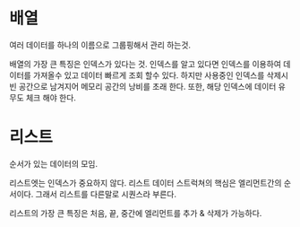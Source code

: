 # 배열
여러 데이터를 하나의 이름으로 그룹핑해서 관리 하는것.

배열의 가장 큰 특징은 인덱스가 있다는 것.
인덱스를 알고 있다면 인덱스를 이용하여 데이터를 가져올수 있고 데이터 빠르게 조회 할수 있다.
하지만 사용중인 인덱스를 삭제시 빈 공간으로 남겨지어 메모리 공간의 낭비를 초래 한다.
또한, 해당 인덱스에 데이터 유무도 체크 해야 한다.

# 리스트
순서가 있는 데이터의 모임.

리스트엣는 인덱스가 중요하지 않다.
리스트 데이터 스트럭쳐의 핵심은 엘리먼트간의 순서이다. 
그래서 리스트를 다른말로 시퀀스라 부른다.

리스트의 가장 큰 특징은 처음, 끝, 중간에 엘리먼트를 추가 & 삭제가 가능하다.
